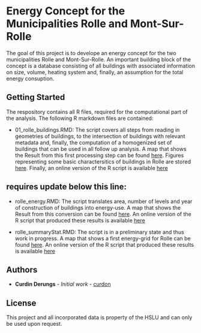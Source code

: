# Energy Concept for the Municipalities Rolle and Mont-Sur-Rolle

The goal of this project is to develope an energy concept for the two municipalities Rolle and Mont-Sur-Rolle. An important building block of the concept is a database consisting of all buildings with associated information on size, volume, heating system and, finally, an assumption for the total energy consuption.

## Getting Started

The respository contains all R files, required for the computational part of the analysis. The following R markdown files are contained:

- 01_rolle_buildings.RMD: The script covers all steps from reading in geometries of buildings, to the intersection of buildings with relevant metadata and, finally, the computation of a homogenized set of buildings that can be used in all follow up analysis. A map that shows the Result from this first processing step can be found [here](http://geo.uzh.ch/~cderungs/saga/map.html). Figures representing some basic charactersitics of buildings in Rolle are stored [here](https://github.com/igeSaga/ek_rolle/tree/master/output/viz). Finally, an online version of the R script is available [here](http://geo.uzh.ch/~cderungs/saga/01_rolle_buildings.html)

requires update below this line:
--------------------------------
- rolle_energy.RMD: The script translates area, number of levels and year of construction of buildings into energy-use. A map that shows the Result from this conversion can be found [here](http://geo.uzh.ch/~cderungs/saga/mapEnergy.html). An online version of the R script that produced these results is available [here](http://geo.uzh.ch/~cderungs/saga/rolle_energy.html)

- rolle_summaryStat.RMD: The script is in a preliminary state and thus work in progress. A map that shows a first energy-grid for Rolle can be found [here](http://geo.uzh.ch/~cderungs/saga/mapEnergyGrid.html). An online version of the R script that produced these results is available [here](http://geo.uzh.ch/~cderungs/saga/rolle_summmaryStat.html)

## Authors

* **Curdin Derungs** - *Initial work* - [curdon](https://github.com/curdon)


## License

This project and all incorporated data is property of the HSLU and can only be used upon request.

